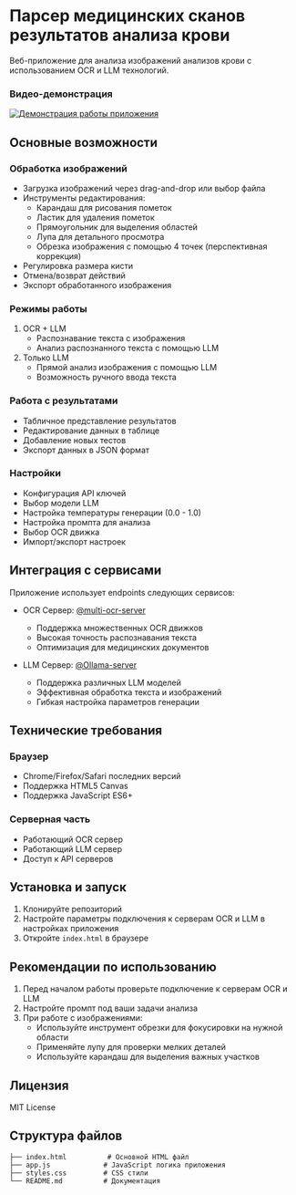 # Парсер медицинских сканов результатов анализа крови

Веб-приложение для анализа изображений анализов крови с использованием OCR и LLM технологий.

### Видео-демонстрация
[![Демонстрация работы приложения](https://img.youtube.com/vi/UR6hrt70veQ/0.jpg)](https://youtu.be/UR6hrt70veQ)

## Основные возможности

### Обработка изображений
- Загрузка изображений через drag-and-drop или выбор файла
- Инструменты редактирования:
  - Карандаш для рисования пометок
  - Ластик для удаления пометок
  - Прямоугольник для выделения областей
  - Лупа для детального просмотра
  - Обрезка изображения с помощью 4 точек (перспективная коррекция)
- Регулировка размера кисти
- Отмена/возврат действий
- Экспорт обработанного изображения

### Режимы работы
1. OCR + LLM
   - Распознавание текста с изображения
   - Анализ распознанного текста с помощью LLM
2. Только LLM
   - Прямой анализ изображения с помощью LLM
   - Возможность ручного ввода текста

### Работа с результатами
- Табличное представление результатов
- Редактирование данных в таблице
- Добавление новых тестов
- Экспорт данных в JSON формат

### Настройки
- Конфигурация API ключей
- Выбор модели LLM
- Настройка температуры генерации (0.0 - 1.0)
- Настройка промпта для анализа
- Выбор OCR движка
- Импорт/экспорт настроек

## Интеграция с сервисами

Приложение использует endpoints следующих сервисов:

- OCR Сервер: [@multi-ocr-server](https://github.com/UlianaDzhumok/multi-ocr-server)
  - Поддержка множественных OCR движков
  - Высокая точность распознавания текста
  - Оптимизация для медицинских документов

- LLM Сервер: [@Ollama-server](https://github.com/dronzhin/Ollama-server)
  - Поддержка различных LLM моделей
  - Эффективная обработка текста и изображений
  - Гибкая настройка параметров генерации

## Технические требования

### Браузер
- Chrome/Firefox/Safari последних версий
- Поддержка HTML5 Canvas
- Поддержка JavaScript ES6+

### Серверная часть
- Работающий OCR сервер
- Работающий LLM сервер
- Доступ к API серверов

## Установка и запуск

1. Клонируйте репозиторий
2. Настройте параметры подключения к серверам OCR и LLM в настройках приложения
3. Откройте `index.html` в браузере

## Рекомендации по использованию

1. Перед началом работы проверьте подключение к серверам OCR и LLM
2. Настройте промпт под ваши задачи анализа
3. При работе с изображениями:
   - Используйте инструмент обрезки для фокусировки на нужной области
   - Применяйте лупу для проверки мелких деталей
   - Используйте карандаш для выделения важных участков

## Лицензия

MIT License


## Структура файлов

```
├── index.html          # Основной HTML файл
├── app.js             # JavaScript логика приложения
├── styles.css         # CSS стили
└── README.md          # Документация
```



